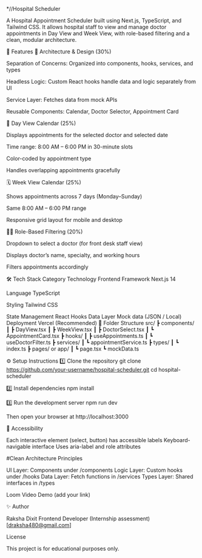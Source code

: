 *//Hospital Scheduler

A Hospital Appointment Scheduler built using Next.js, TypeScript, and Tailwind CSS.
It allows hospital staff to view and manage doctor appointments in Day View and Week View, with role-based filtering and a clean, modular architecture.

🚀 Features
🧩 Architecture & Design (30%)

Separation of Concerns: Organized into components, hooks, services, and types

Headless Logic: Custom React hooks handle data and logic separately from UI

Service Layer: Fetches data from mock APIs

Reusable Components: Calendar, Doctor Selector, Appointment Card

📅 Day View Calendar (25%)

Displays appointments for the selected doctor and selected date

Time range: 8:00 AM – 6:00 PM in 30-minute slots

Color-coded by appointment type

Handles overlapping appointments gracefully

🗓️ Week View Calendar (25%)

Shows appointments across 7 days (Monday–Sunday)

Same 8:00 AM – 6:00 PM range

Responsive grid layout for mobile and desktop

👨‍⚕️ Role-Based Filtering (20%)

Dropdown to select a doctor (for front desk staff view)

Displays doctor’s name, specialty, and working hours

Filters appointments accordingly

🛠️ Tech Stack
Category	Technology
Frontend Framework	Next.js 14

Language	TypeScript

Styling	Tailwind CSS

State Management	React Hooks
Data Layer	Mock data (JSON / Local)
Deployment	Vercel (Recommended)
📂 Folder Structure
src/
 ┣ components/
 ┃ ┣ DayView.tsx
 ┃ ┣ WeekView.tsx
 ┃ ┣ DoctorSelect.tsx
 ┃ ┗ AppointmentCard.tsx
 ┣ hooks/
 ┃ ┣ useAppointments.ts
 ┃ ┗ useDoctorFilter.ts
 ┣ services/
 ┃ ┗ appointmentService.ts
 ┣ types/
 ┃ ┗ index.ts
 ┣ pages/ or app/
 ┃ ┗ page.tsx
 ┗ mockData.ts

⚙️ Setup Instructions
1️⃣ Clone the repository
git clone https://github.com/your-username/hospital-scheduler.git
cd hospital-scheduler

2️⃣ Install dependencies
npm install

3️⃣ Run the development server
npm run dev


Then open your browser at http://localhost:3000

🧠 Accessibility

Each interactive element (select, button) has accessible labels
Keyboard-navigable interface
Uses aria-label and role attributes

#Clean Architecture Principles

UI Layer: Components under /components
Logic Layer: Custom hooks under /hooks
Data Layer: Fetch functions in /services
Types Layer: Shared interfaces in /types

 Loom Video Demo (add your link)


✨ Author

Raksha Dixit
Frontend Developer (Internship assessment)
[draksha480@gmail.com]



License

This project is for educational purposes only.